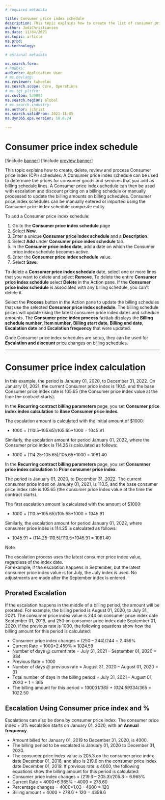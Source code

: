 ```yaml
---
# required metadata

title: Consumer price index schedule
description: This topic explains how to create the list of consumer price index (CPI) schedules that you obtain from the internet to help determine the escalation charge in Subscription billing. 
author: JodiChristiansen
ms.date: 11/04/2021
ms.topic: article
ms.prod: 
ms.technology: 

# optional metadata

ms.search.form:  
# ROBOTS: 
audience: Application User
# ms.devlang: 
ms.reviewer: twheeloc
ms.search.scope: Core, Operations
# ms.tgt_pltfrm: 
ms.custom: 539093
ms.search.region: Global
# ms.search.industry: 
ms.author: jchrist
ms.search.validFrom: 2021-11-05
ms.dyn365.ops.version: 10.0.24

---
```


# Consumer price index schedule

[!include [banner](../includes/banner.md)]
[!include [preview banner](../includes/preview-banner.md)]

This topic explains how to create, delete, review and process Consumer price index (CPI) schedules. A Consumer price index schedule can be used to determine the prices for consumer goods and services that you add as billing schedule lines. A Consumer price index schedule can then be used with escalation and discount pricing on a billing schedule or manually processed to update the billing amounts on billing schedules. Consumer price index schedules can be manually entered or imported using the Consumer price index schedule composite entity.

To add a Consumer price index schedule:
1. Go to the **Consumer price index schedule** page
2. Select **New**. 
3. Enter a unique **Consumer price index schedule** and a **Description**. 
4. Select **Add** under **Consumer price index schedule** tab. 
5. In the **Consumer price index date**, add a date on which the Consumer price index schedule becomes active. 
6. Enter the **Consumer price index schedule** value. 
7. Select **Save**. 

To delete a **Consumer price index schedule** date, select one or more lines that you want to delete and select **Remove**. To delete the entire **Consumer price index schedule** select **Delete** in the Action pane. If the **Consumer price index schedule** is associated with any billing schedule, you can't delete it.

Select the **Process** button in the Action pane to update the billing schedules that use the selected **Consumer price index schedule**. The billing schedule prices will update using the latest consumer price index dates and schedule amounts. 
The **Consumer price index process** fasttab displays the **Billing schedule number**, **Item number**, **Billing start date**, **Billing end date**, **Escalation date** and **Escalation frequency** that were updated. 

Once Consumer price index schedules are setup, they can be used for **Escalation and discount** price changes on billing schedules.

---

# Consumer price index calculation

In this example, the period is January 01, 2020, to December 31, 2022. On January 01, 2021, the current Consumer price index is 110.5, and the base Consumer price index rate is 105.65 (the Consumer price index value at the time the contract starts).

In the **Recurring contract billing parameters** page, you set **Consumer price index index calculation** to **Base Consumer price index**.

The escalation amount is calculated with the initial amount of $1000: 
* 1000 + (110.5–105.65)/105.65*1000 = 1045.91

Similarly, the escalation amount for period January 01, 2022, where the Consumer price index is 114.25 is calculated as follows:
* 1000 + (114.25-105.65)/105.65*1000 = 1081.40

In the **Recurring contract billing parameters** page, you set **Consumner price index calculation** to **Prior consumer price index**.

The period is January 01, 2020, to December 31, 2022. The current consumer price index on January 01, 2021, is 110.5, and the base consumer price index rate is 105.65 (the consumer price index value at the time the contract starts).

The first escalation amount is calculated with the amount of $1000:
* 1000 + (110.5–105.65)/105.65*1000 = 1045.91

Similarly, the escalation amount for period January 01, 2022, where consumer price index is 114.25 is calculated as follows:
* 1045.91 + (114.25-110.5)/110.5*1045.91 = 1081.40

> [!Note]
> The escalation process uses the latest consumer price index value, regardless of the index date.   
For example,  if the escalation happens in September, but the latest consumer price index value is for July, the July index is used. No adjustments are made after the September index is entered.

## Prorated Escalation

If the escalation happens in the middle of a billing period, the amount will be prorated. For example, the billing period is August 01, 2020, to July 31, 2021. The consumer price index value is 244 on consumer price index date September 01, 2019, and 250 on consumer price index date September 01, 2020. If the previous rate is 1000, the following equations show how the billing amount for this period is calculated:
* Consumer price index changes = (250 – 244)/244 = 2.459%
* Current Rate = 1000*2.459% = 1024.59
* Number of days @ current rate = July 31, 2021 – September 01, 2020 = 334
* Previous Rate = 1000
* Number of days @ previous rate = August 31, 2020 – August 01, 2020 = 31
* Total number of days in the billing period = July 31, 2021 – August 01, 2020 + 1 = 365
* The billing amount for this period = 1000*31/365 + 1024.59*334/365 = 1022.50

## Escalation Using Consumer price index and %

Escalations can also be done by consumer price index. The consumer price index + 3% escalation starts on January 01, 2020, with an **Annual frequency**. 
 - Amount billed for January 01, 2019 to December 31, 2020, is 4000. 
 - The billing period to be escalated is January 01, 2020 to December 31, 2020. 
 - The consumer price index value is 205.3 on the consumer price index date December 01, 2018, and also is 219.6 on the consumer price index date December 01, 2019. 
 If previous rate is 4000, the following equations show the billing amount for this period is calculated:
 - Consumer price index changes = (219.6 – 205.3)/205.3 = 6.965%
 - Current Rate = 4000*6.965% - 4000 = 278.60
 - Percentage changes = 4000*1.03 - 4000 = 120
 - Billing amount = 4000 + 278.6 + 120 = 4398.6
